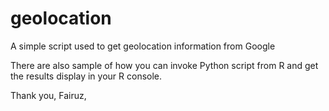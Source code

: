 # geolocation
A simple script used to get geolocation information from Google

There are also sample of how you can invoke Python script from R and get the results display in your R console.

Thank you,
Fairuz, 
